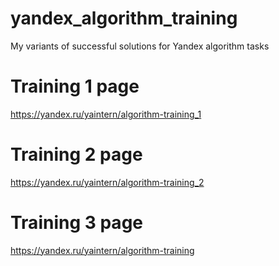 # yandex_algorithm_training
My variants of successful solutions for Yandex algorithm tasks

# Training 1 page
https://yandex.ru/yaintern/algorithm-training_1

# Training 2 page
https://yandex.ru/yaintern/algorithm-training_2

# Training 3 page
https://yandex.ru/yaintern/algorithm-training
